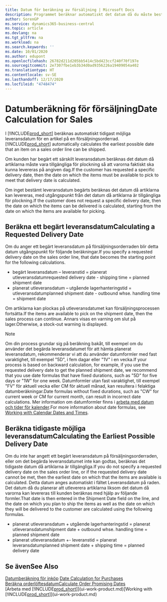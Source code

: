 ```yaml
---
title: Datum för beräkning av försäljning | Microsoft Docs
description: Programmet beräknar automatiskt det datum då du måste beställa en artikel som du vill ha i lager på ett visst datum. Det är detta datum då du kan förvänta dig att artiklar som beställts ett visst datum ska vara tillgängliga för plockning.
author: SorenGP
ms.service: dynamics365-business-central
ms.topic: article
ms.devlang: na
ms.tgt_pltfrm: na
ms.workload: na
ms.search.keywords: ''
ms.date: 10/01/2020
ms.author: edupont
ms.openlocfilehash: 26782d211d205bb5414c5bd423ccf240f70f197e
ms.sourcegitcommit: 2e7307fbe1eb3b34d0ad9356226a19409054a402
ms.translationtype: HT
ms.contentlocale: sv-SE
ms.lasthandoff: 12/17/2020
ms.locfileid: "4748474"
---
```

# <a name="date-calculation-for-sales"></a><span data-ttu-id="a0cbe-104">Datumberäkning för försäljning</span><span class="sxs-lookup"><span data-stu-id="a0cbe-104">Date Calculation for Sales</span></span>
<span data-ttu-id="a0cbe-105">I [!INCLUDE[prod_short](includes/prod_short.md)] beräknas automatiskt tidigast möjliga leveransdatum för en artikel på en försäljningsorderrad.</span><span class="sxs-lookup"><span data-stu-id="a0cbe-105">[!INCLUDE[prod_short](includes/prod_short.md)] automatically calculates the earliest possible date that an item on a sales order line can be shipped.</span></span>

<span data-ttu-id="a0cbe-106">Om kunden har begärt ett särskilt leveransdatum beräknas det datum då artiklarna måste vara tillgängliga för plockning så att varorna faktiskt ska kunna levereras på angiven dag.</span><span class="sxs-lookup"><span data-stu-id="a0cbe-106">If the customer has requested a specific delivery date, then the date on which the items must be available to pick to meet that delivery date is calculated.</span></span>

<span data-ttu-id="a0cbe-107">Om inget bestämt leveransdatum begärts beräknas det datum då artiklarna kan levereras, med utgångspunkt från det datum då artiklarna är tillgängliga för plockning.</span><span class="sxs-lookup"><span data-stu-id="a0cbe-107">If the customer does not request a specific delivery date, then the date on which the items can be delivered is calculated, starting from the date on which the items are available for picking.</span></span>

## <a name="calculating-a-requested-delivery-date"></a><span data-ttu-id="a0cbe-108">Beräkna ett begärt leveransdatum</span><span class="sxs-lookup"><span data-stu-id="a0cbe-108">Calculating a Requested Delivery Date</span></span>
<span data-ttu-id="a0cbe-109">Om du anger ett begärt leveransdatum på försäljningsorderraden blir detta datum utgångspunkt för följande beräkningar.</span><span class="sxs-lookup"><span data-stu-id="a0cbe-109">If you specify a requested delivery date on the sales order line, that date becomes the starting point for the following calculations.</span></span>

- <span data-ttu-id="a0cbe-110">begärt leveransdatum – leveranstid = planerat utleveransdatum</span><span class="sxs-lookup"><span data-stu-id="a0cbe-110">requested delivery date - shipping time = planned shipment date</span></span>
- <span data-ttu-id="a0cbe-111">planerat utleveransdatum – utgående lagerhanteringstid = utleveransdatum</span><span class="sxs-lookup"><span data-stu-id="a0cbe-111">planned shipment date - outbound whse. handling time = shipment date</span></span>

<span data-ttu-id="a0cbe-112">Om artiklarna kan plockas på utleveransdatumet kan försäljningsprocessen fortsätta.</span><span class="sxs-lookup"><span data-stu-id="a0cbe-112">If the items are available to pick on the shipment date, then the sales process can continue.</span></span> <span data-ttu-id="a0cbe-113">Annars visas en varning om slut på lager.</span><span class="sxs-lookup"><span data-stu-id="a0cbe-113">Otherwise, a stock-out warning is displayed.</span></span>

> [!Note]
> <span data-ttu-id="a0cbe-114">Om din process grundar sig på beräkning bakåt, till exempel om du använder det begärda leveransdatumet för att hämta planerat leveransdatum, rekommenderar vi att du använder datumformler med fast varaktighet, till exempel "5D", i fem dagar eller "1V" i en vecka.</span><span class="sxs-lookup"><span data-stu-id="a0cbe-114">If your process is based on backward calculation, for example, if you use the requested delivery date to get the planned shipment date, we recommend that you use date formulas that have fixed durations, such as "5D" for five days or "1W" for one week.</span></span> <span data-ttu-id="a0cbe-115">Datumformler utan fast varaktighet, till exempel "FV" för aktuell vecka eller CM för aktuell månad, kan resultera i felaktiga datumberäkningar.</span><span class="sxs-lookup"><span data-stu-id="a0cbe-115">Date formulas without fixed durations, such as "CW" for current week or CM for current month, can result in incorrect date calculations.</span></span> <span data-ttu-id="a0cbe-116">Mer information om datumformler finns i [arbeta med datum och tider för kalender](ui-enter-date-ranges.md).</span><span class="sxs-lookup"><span data-stu-id="a0cbe-116">For more information about date formulas, see [Working with Calendar Dates and Times](ui-enter-date-ranges.md).</span></span>

## <a name="calculating-the-earliest-possible-delivery-date"></a><span data-ttu-id="a0cbe-117">Beräkna tidigaste möjliga leveransdatum</span><span class="sxs-lookup"><span data-stu-id="a0cbe-117">Calculating the Earliest Possible Delivery Date</span></span>
<span data-ttu-id="a0cbe-118">Om du inte har angett ett begärt leveransdatum på försäljningsorderraden, eller om det begärda leveransdatumet inte kan godtas, beräknas det tidigaste datum då artiklarna är tillgängliga.</span><span class="sxs-lookup"><span data-stu-id="a0cbe-118">If you do not specify a requested delivery date on the sales order line, or if the requested delivery date cannot be met, then the earliest date on which that the items are available is calculated.</span></span> <span data-ttu-id="a0cbe-119">Detta datum anges automatiskt i fältet Leveransdatum på raden. Det datum då du planerar att utleverera artiklarna liksom det datum då varorna kan levereras till kunden beräknas med hjälp av följande formler.</span><span class="sxs-lookup"><span data-stu-id="a0cbe-119">That date is then entered in the Shipment Date field on the line, and the date on which you plan to ship the items as well as the date on which they will be delivered to the customer are calculated using the following formulas.</span></span>

- <span data-ttu-id="a0cbe-120">planerat utleveransdatum + utgående lagerhanteringstid = planerat utleveransdatum</span><span class="sxs-lookup"><span data-stu-id="a0cbe-120">shipment date + outbound whse. handling time = planned shipment date</span></span>
- <span data-ttu-id="a0cbe-121">planerat utleveransdatum +- leveranstid = planerat leveransdatum</span><span class="sxs-lookup"><span data-stu-id="a0cbe-121">planned shipment date + shipping time = planned delivery date</span></span>


## <a name="see-also"></a><span data-ttu-id="a0cbe-122">Se även</span><span class="sxs-lookup"><span data-stu-id="a0cbe-122">See Also</span></span>  
 <span data-ttu-id="a0cbe-123">[Datumberäkning för inköp](purchasing-date-calculation-for-purchases.md) </span><span class="sxs-lookup"><span data-stu-id="a0cbe-123">[Date Calculation for Purchases](purchasing-date-calculation-for-purchases.md) </span></span>  
 [<span data-ttu-id="a0cbe-124">Beräkna orderlöftesdatum</span><span class="sxs-lookup"><span data-stu-id="a0cbe-124">Calculate Order Promising Dates</span></span>](sales-how-to-calculate-order-promising-dates.md)  
 <span data-ttu-id="a0cbe-125">[Arbeta med [!INCLUDE[prod_short](includes/prod_short.md)]](ui-work-product.md)</span><span class="sxs-lookup"><span data-stu-id="a0cbe-125">[Working with [!INCLUDE[prod_short](includes/prod_short.md)]](ui-work-product.md)</span></span>
